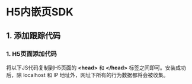 # H5内嵌页SDK

## 1. 添加跟踪代码 <a id="1-tian-jia-gen-zong-dai-ma"></a>

###  1. H5页面添加代码 <a id="1-h-5-ye-mian-tian-jia-dai-ma"></a>

将以下JS代码复制到H5页面的 **&lt;head&gt;** 和 **&lt;/head&gt;** 标签之间即可。安装成功后，除 localhost 和 IP 地址外，网址下所有的行为数据都将会被收集。

